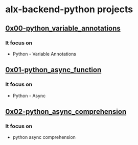 # alx-backend-python projects

## [0x00-python_variable_annotations](https://github.com/jabez-abija2399/alx-backend-python/tree/main/0x00-python_variable_annotations) 
### It focus on
* Python - Variable Annotations

## [0x01-python_async_function](https://github.com/jabez-abija2399/alx-backend-python/tree/main/0x01-python_async_function)
### It focus on
* Python - Async

## [0x02-python_async_comprehension](https://github.com/jabez-abija2399/alx-backend-python/tree/main/0x02-python_async_comprehension)
### It focus on 
* python async comprehension
